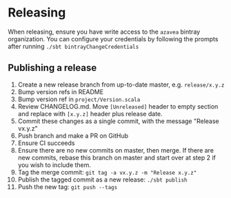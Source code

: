 # Releasing

When releasing, ensure you have write access to the `azavea` 
bintray organization. You can configure your credentials by
following the prompts after running `./sbt bintrayChangeCredentials`

## Publishing a release

1. Create a new release branch from up-to-date master, e.g. `release/x.y.z`
1. Bump version refs in README
1. Bump version ref in `project/Version.scala`
1. Review CHANGELOG.md. Move `[Unreleased]` header to empty section and replace with `[x.y.z]` header plus release date. 
1. Commit these changes as a single commit, with the message "Release vx.y.z"
1. Push branch and make a PR on GitHub
1. Ensure CI succeeds
1. Ensure there are no new commits on master, then merge. If there are new commits, rebase this branch on master and start over at step 2 if you wish to include them.
1. Tag the merge commit: `git tag -a vx.y.z -m "Release x.y.z"`
1. Publish the tagged commit as a new release: `./sbt publish`
1. Push the new tag: `git push --tags`

